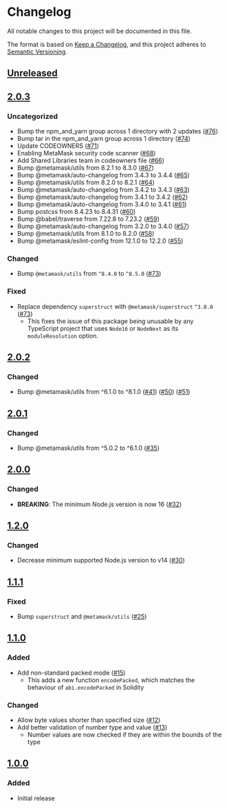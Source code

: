 # Changelog
All notable changes to this project will be documented in this file.

The format is based on [Keep a Changelog](https://keepachangelog.com/en/1.0.0/),
and this project adheres to [Semantic Versioning](https://semver.org/spec/v2.0.0.html).

## [Unreleased]

## [2.0.3]
### Uncategorized
- Bump the npm_and_yarn group across 1 directory with 2 updates ([#76](https://github.com/MetaMask/abi-utils/pull/76))
- Bump tar in the npm_and_yarn group across 1 directory ([#74](https://github.com/MetaMask/abi-utils/pull/74))
- Update CODEOWNERS ([#71](https://github.com/MetaMask/abi-utils/pull/71))
- Enabling MetaMask security code scanner ([#68](https://github.com/MetaMask/abi-utils/pull/68))
- Add Shared Libraries team in codeowners file ([#66](https://github.com/MetaMask/abi-utils/pull/66))
- Bump @metamask/utils from 8.2.1 to 8.3.0 ([#67](https://github.com/MetaMask/abi-utils/pull/67))
- Bump @metamask/auto-changelog from 3.4.3 to 3.4.4 ([#65](https://github.com/MetaMask/abi-utils/pull/65))
- Bump @metamask/utils from 8.2.0 to 8.2.1 ([#64](https://github.com/MetaMask/abi-utils/pull/64))
- Bump @metamask/auto-changelog from 3.4.2 to 3.4.3 ([#63](https://github.com/MetaMask/abi-utils/pull/63))
- Bump @metamask/auto-changelog from 3.4.1 to 3.4.2 ([#62](https://github.com/MetaMask/abi-utils/pull/62))
- Bump @metamask/auto-changelog from 3.4.0 to 3.4.1 ([#61](https://github.com/MetaMask/abi-utils/pull/61))
- Bump postcss from 8.4.23 to 8.4.31 ([#60](https://github.com/MetaMask/abi-utils/pull/60))
- Bump @babel/traverse from 7.22.8 to 7.23.2 ([#59](https://github.com/MetaMask/abi-utils/pull/59))
- Bump @metamask/auto-changelog from 3.2.0 to 3.4.0 ([#57](https://github.com/MetaMask/abi-utils/pull/57))
- Bump @metamask/utils from 8.1.0 to 8.2.0 ([#58](https://github.com/MetaMask/abi-utils/pull/58))
- Bump @metamask/eslint-config from 12.1.0 to 12.2.0 ([#55](https://github.com/MetaMask/abi-utils/pull/55))

### Changed
- Bump `@metamask/utils` from `^8.4.0` to `^8.5.0` ([#73](https://github.com/MetaMask/abi-utils/pull/73))

### Fixed
- Replace dependency `superstruct` with `@metamask/superstruct` `^3.0.0` ([#73](https://github.com/MetaMask/abi-utils/pull/73))
  - This fixes the issue of this package being unusable by any TypeScript project that uses `Node16` or `NodeNext` as its `moduleResolution` option.

## [2.0.2]
### Changed
- Bump @metamask/utils from ^6.1.0 to ^8.1.0 ([#41](https://github.com/MetaMask/abi-utils/pull/41)) ([#50](https://github.com/MetaMask/abi-utils/pull/50)) ([#51](https://github.com/MetaMask/abi-utils/pull/51))

## [2.0.1]
### Changed
- Bump @metamask/utils from ^5.0.2 to ^6.1.0 ([#35](https://github.com/MetaMask/abi-utils/pull/35))

## [2.0.0]
### Changed
- **BREAKING**: The minimum Node.js version is now 16 ([#32](https://github.com/MetaMask/abi-utils/pull/32))

## [1.2.0]
### Changed
- Decrease minimum supported Node.js version to v14 ([#30](https://github.com/MetaMask/abi-utils/pull/30))

## [1.1.1]
### Fixed
- Bump `superstruct` and `@metamask/utils` ([#25](https://github.com/MetaMask/abi-utils/pull/25))

## [1.1.0]
### Added
- Add non-standard packed mode ([#15](https://github.com/MetaMask/abi-utils/pull/15))
  - This adds a new function `encodePacked`, which matches the behaviour of `abi.encodePacked` in Solidity

### Changed
- Allow byte values shorter than specified size ([#12](https://github.com/MetaMask/abi-utils/pull/12))
- Add better validation of number type and value ([#13](https://github.com/MetaMask/abi-utils/pull/13))
  - Number values are now checked if they are within the bounds of the type

## [1.0.0]
### Added
- Initial release

[Unreleased]: https://github.com/MetaMask/abi-utils/compare/v2.0.3...HEAD
[2.0.3]: https://github.com/MetaMask/abi-utils/compare/v2.0.2...v2.0.3
[2.0.2]: https://github.com/MetaMask/abi-utils/compare/v2.0.1...v2.0.2
[2.0.1]: https://github.com/MetaMask/abi-utils/compare/v2.0.0...v2.0.1
[2.0.0]: https://github.com/MetaMask/abi-utils/compare/v1.2.0...v2.0.0
[1.2.0]: https://github.com/MetaMask/abi-utils/compare/v1.1.1...v1.2.0
[1.1.1]: https://github.com/MetaMask/abi-utils/compare/v1.1.0...v1.1.1
[1.1.0]: https://github.com/MetaMask/abi-utils/compare/v1.0.0...v1.1.0
[1.0.0]: https://github.com/MetaMask/abi-utils/releases/tag/v1.0.0
